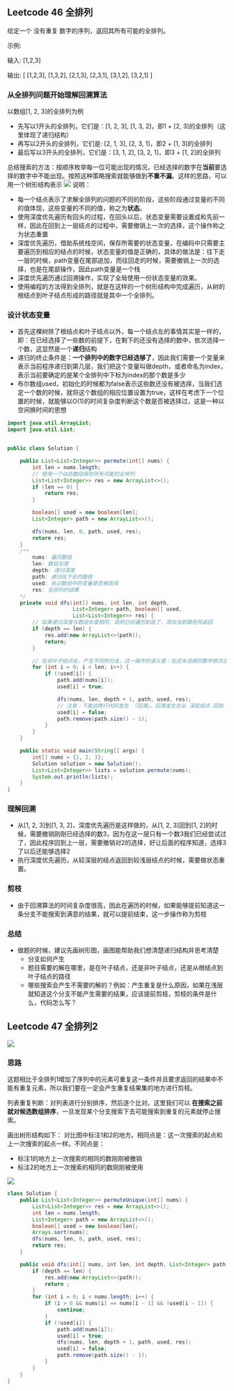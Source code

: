 ## Leetcode 46 全排列
给定一个 没有重复 数字的序列，返回其所有可能的全排列。

示例:

输入: [1,2,3]


输出:
[
  [1,2,3],
  [1,3,2],
  [2,1,3],
  [2,3,1],
  [3,1,2],
  [3,2,1]
]

### 从全排列问题开始理解回溯算法
以数组[1, 2, 3]的全排列为例
* 先写以1开头的全排列，它们是：[1, 2, 3], [1, 3, 2]，即1 + [2, 3]的全排列（这里体现了递归结构）
* 再写以2开头的全排列，它们是: [2, 1, 3], [2, 3, 1]，即2 + [1, 3]的全排列
* 最后写以3开头的全排列，它们是：[3, 1, 2], [3, 2, 1]，即3 + [1, 2]的全排列

总结搜索的方法：按顺序枚举每一位可能出现的情况，已经选择的数字在**当前**要选择的数字中不能出现。按照这种策略搜索就能够做到**不重不漏**。这样的思路，可以用一个树形结构表示
<img src="https://pic.leetcode-cn.com/0bf18f9b86a2542d1f6aa8db6cc45475fce5aa329a07ca02a9357c2ead81eec1-image.png"/>
说明：
* 每一个结点表示了求解全排列的问题的不同的阶段，这些阶段通过变量的不同的值体现，这些变量的不同的值，称之为**状态**。
* 使用深度优先遍历有回头的过程，在回头以后，状态变量需要设置成和先前一样，因此在回到上一层结点的过程中，需要撤销上一次的选择，这个操作称之为状态重置
* 深度优先遍历，借助系统栈空间，保存所需要的状态变量，在编码中只需要主要遍历到相应的结点的时候，状态变量的值是正确的，具体的做法是：往下走一层的时候，path变量在尾部追加，而往回走的时候，需要撤销上一次的选择，也是在尾部操作，因此path变量是一个栈
* 深度优先遍历通过回溯操作，实现了全局使用一份状态变量的效果。
* 使用编程的方法得到全排列，就是在这样的一个树形结构中完成遍历，从树的根结点到叶子结点形成的路径就是其中一个全排列。

### 设计状态变量
* 首先这棵树除了根结点和叶子结点以外，每一个结点左的事情其实是一样的，即：在已经选择了一些数的前提下，在剩下的还没有选择的数中，依次选择一个数，这显然是一个**递归**结构
* 递归的终止条件是：**一个排列中的数字已经选够了**，因此我们需要一个变量来表示当前程序递归到第几层，我们把这个变量叫做depth，或者命名为index，表示当前要确定的是某个全排列中下标为index的那个数是多少
* 布尔数组used，初始化的时候都为false表示这些数还没有被选择，当我们选定一个数的时候，就将这个数组的相应位置设置为true，这样在考虑下一个位置的时候，就能够以O(1)的时间复杂度判断这个数是否被选择过，这是一种以空间换时间的思想
```java
import java.util.ArrayList;
import java.util.List;


public class Solution {

    public List<List<Integer>> permute(int[] nums) {
        int len = nums.length;
        // 使用一个动态数组保存所有可能的全排列
        List<List<Integer>> res = new ArrayList<>();
        if (len == 0) {
            return res;
        }

        boolean[] used = new boolean[len];
        List<Integer> path = new ArrayList<>();

        dfs(nums, len, 0, path, used, res);
        return res;
    }
    /**
        nums: 遍历数组
        len: 数组长度
        depth: 递归深度
        path: 递归往下走的路径
        used: 标记数组中的变量是否被选择
        res: 全排列的结果
    */
    private void dfs(int[] nums, int len, int depth,
                     List<Integer> path, boolean[] used,
                     List<List<Integer>> res) {
        // 如果递归深度与数组长度相同，说明已经遍历到底了，添加当前路径并返回
        if (depth == len) {
            res.add(new ArrayList<>(path));
            return;
        }

        // 在非叶子结点处，产生不同的分支，这一操作的语义是：在还未选择的数中依次选择一个元素作为下一个位置的元素，这显然得通过一个循环实现。
        for (int i = 0; i < len; i++) {
            if (!used[i]) {
                path.add(nums[i]);
                used[i] = true;

                dfs(nums, len, depth + 1, path, used, res);
                // 注意：下面这两行代码发生 「回溯」，回溯发生在从 深层结点 回到 浅层结点 的过程，代码在形式上和递归之前是对称的
                used[i] = false;
                path.remove(path.size() - 1);
            }
        }
    }

    public static void main(String[] args) {
        int[] nums = {1, 2, 3};
        Solution solution = new Solution();
        List<List<Integer>> lists = solution.permute(nums);
        System.out.println(lists);
    }
}
```
### 理解回溯
* 从[1, 2, 3]到[1, 3, 2]，深度优先遍历是这样做的，从[1, 2, 3]回到[1, 2]的时候，需要撤销刚刚已经选择的数3，因为在这一层只有一个数3我们已经尝试过了，因此程序回到上一层，需要撤销对2的选择，好让后面的程序知道，选择3了以后还能够选择2
* 执行深度优先遍历，从较深层的结点返回到较浅层结点的时候，需要做状态重置。

### 剪枝
* 由于回溯算法的时间复杂度很高，因此在遍历的时候，如果能够提前知道这一条分支不能搜索到满意的结果，就可以提前结束，这一步操作称为剪枝

### 总结
* 做题的时候，建议先画树形图，画图能帮助我们想清楚递归结构并思考清楚
    * 分支如何产生
    * 题目需要的解在哪里，是在叶子结点，还是非叶子结点，还是从根结点到叶子结点的路径
    * 哪些搜索会产生不需要的解的？例如：产生重复是什么原因，如果在浅层就知道这个分支不能产生需要的结果，应该提前剪枝，剪枝的条件是什么，代码怎么写？


## Leetcode 47 全排列2
<img src="imgs/leetcode47-2.png">

### 思路
这题相比于全排列1增加了序列中的元素可重复这一条件并且要求返回的结果中不能有重复元素，所以我们要在一定会产生重复结果集的地方进行剪枝。

列表重复判断：对列表进行分别排序，然后逐个比对。这里我们可以 **在搜索之前就对候选数组排序**，一旦发现某个分支搜索下去可能搜索到重复的元素就停止搜索。

画出树形结构如下：
对比图中标注1和2的地方。相同点是：这一次搜索的起点和上一次搜索的起点一样。不同点是：
* 标注1的地方上一次搜索的相同的数刚刚被撤销
* 标注2的地方上一次搜索的相同的数刚刚被使用
<img src="https://pic.leetcode-cn.com/1600386643-uhkGmW-image.png">


```java
class Solution {
    public List<List<Integer>> permuteUnique(int[] nums) {
        List<List<Integer>> res = new ArrayList<>();
        int len = nums.length;
        List<Integer> path = new ArrayList<>();
        boolean[] used = new boolean[len];
        Arrays.sort(nums);
        dfs(nums, len, 0, path, used, res);
        return res;
    }

    public void dfs(int[] nums, int len, int depth, List<Integer> path, boolean[] used, List<List<Integer>> res) {
        if (depth == len) {
            res.add(new ArrayList<>(path));
            return ;
        }
        for (int i = 0; i < nums.length; i++) {
            if (i > 0 && nums[i] == nums[i - 1] && !used[i - 1]) {
                continue;
            }
            if (!used[i]) {
                path.add(nums[i]);
                used[i] = true;
                dfs(nums, len, depth + 1, path, used, res);
                used[i] = false;
                path.remove(path.size() - 1);
            }
        }
    }
}
```